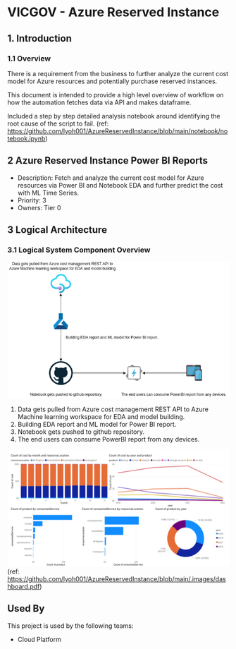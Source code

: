 # VICGOV - Azure Reserved Instance
## 1. Introduction
### 1.1	Overview

There is a requirement from the business to further analyze the current cost model for Azure resources and potentially purchase reserved instances.

This document is intended to provide a high level overview of workflow on how the automation fetches data via API and makes dataframe.

Included a step by step detailed analysis notebook around identifying the root cause of the script to fail. (ref: https://github.com/lyoh001/AzureReservedInstance/blob/main/notebook/notebook.ipynb)



## 2 Azure Reserved Instance Power BI Reports
- Description: Fetch and analyze the current cost model for Azure resources via Power BI and Notebook EDA and further predict the cost with ML Time Series. 
- Priority: 3
- Owners: Tier 0

## 3 Logical Architecture
### 3.1	Logical System Component Overview
![Figure 1: Logical Architecture Overview](./.images/workflow.png)
1. Data gets pulled from Azure cost management REST API to 
Azure Machine learning workspace for EDA and model building.
1. Building EDA report and ML model for Power BI report.
1. Notebook gets pushed to github repository.
1. The end users can consume PowerBI report from any devices.

![Figure 1: Powerbi Dashboard](./.images/dashboard.png)
(ref: https://github.com/lyoh001/AzureReservedInstance/blob/main/.images/dashboard.pdf)

## Used By

This project is used by the following teams:

- Cloud Platform